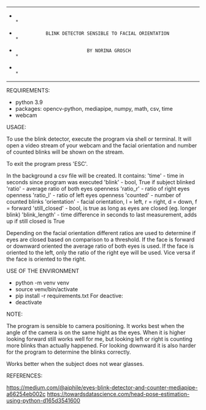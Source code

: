 *******************************************************************************
*                                                                             *
*                BLINK DETECTOR SENSIBLE TO FACIAL ORIENTATION                *
*                               BY NORINA GROSCH                              *
*                                                                             *
*******************************************************************************

REQUIREMENTS:

- python 3.9
- packages: opencv-python, mediapipe, numpy, math, csv, time
- webcam

USAGE:

To use the blink detector, execute the program via shell or terminal.
It will open a video stream of your webcam and the facial orientation and 
number of counted blinks will be shown on the stream. 

To exit the program press 'ESC'.

In the background a csv file will be created. It contains:
'time'  - time in seconds since program was executed
'blink' - bool, True if subject blinked
'ratio' - average ratio of both eyes openness
'ratio_r' - ratio of right eyes openness
'ratio_l' - ratio of left eyes openness
'counted' - number of counted blinks
'orientation'  - facial orientation, l = left, r = right, d = down, f = forward
'still_closed' - bool, is true as long as eyes are closed (eg. longer blink)
'blink_length' - time difference in seconds to last measurement, adds up if 
                 still closed is True

Depending on the facial orientation different ratios are used to determine if 
eyes are closed based on comparison to a threshold. If the face is forward or 
downward oriented the average ratio of both eyes is used. 
If the face is oriented to the left, only the ratio of the right eye will be 
used. Vice versa if the face is oriented to the right.

USE OF THE ENVIRONMENT

- python -m venv venv
- source venv/bin/activate
- pip install -r requirements.txt
For deactive:
- deactivate

NOTE:

The program is sensible to camera positioning. It works best when the angle of 
the camera is on the same hight as the eyes. When it is higher looking forward
still works well for me, but looking left or right is counting more 
blinks than actually happened. 
For looking downward it is also harder for the program to determine the blinks 
correctly. 

Works better when the subject does not wear glasses.

REFERENCES:

https://medium.com/@aiphile/eyes-blink-detector-and-counter-mediapipe-a66254eb002c 
https://towardsdatascience.com/head-pose-estimation-using-python-d165d3541600
